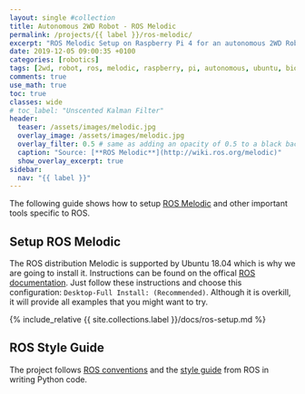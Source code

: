 ```yaml
---
layout: single #collection
title: Autonomous 2WD Robot - ROS Melodic
permalink: /projects/{{ label }}/ros-melodic/
excerpt: "ROS Melodic Setup on Raspberry Pi 4 for an autonomous 2WD Robot running ROS melodic to sense and act in an environment."
date: 2019-12-05 09:00:35 +0100
categories: [robotics]
tags: [2wd, robot, ros, melodic, raspberry, pi, autonomous, ubuntu, bionic]
comments: true
use_math: true
toc: true
classes: wide
# toc_label: "Unscented Kalman Filter"
header:
  teaser: /assets/images/melodic.jpg
  overlay_image: /assets/images/melodic.jpg
  overlay_filter: 0.5 # same as adding an opacity of 0.5 to a black background
  caption: "Source: [**ROS Melodic**](http://wiki.ros.org/melodic)"
  show_overlay_excerpt: true
sidebar:
  nav: "{{ label }}"
---
```


The following guide shows how to setup [ROS Melodic](http://wiki.ros.org/melodic) and other important tools specific to ROS. 

## Setup ROS Melodic

The ROS distribution Melodic is supported by Ubuntu 18.04 which is why we are going to install it.
Instructions can be found on the offical [ROS documentation](http://wiki.ros.org/melodic/Installation/Ubuntu).
Just follow these instructions and choose this configuration: `Desktop-Full Install: (Recommended)`. 
Although it is overkill, it will provide all examples that you might want to try.

{% include_relative {{ site.collections.label }}/docs/ros-setup.md %}


## ROS Style Guide

The project follows [ROS conventions](http://wiki.ros.org/ROS/Patterns/Conventions) and the [style guide](http://wiki.ros.org/PyStyleGuide) from ROS in writing Python code.

